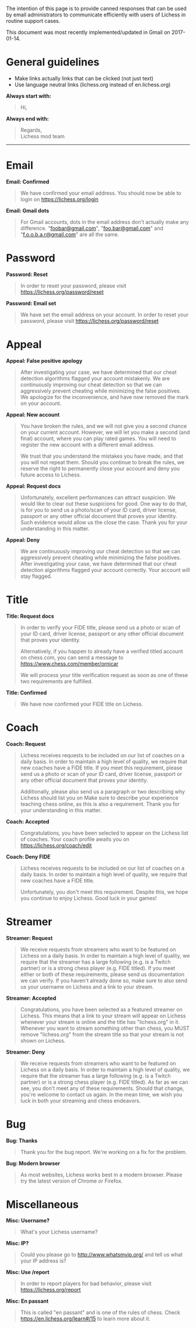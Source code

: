 The intention of this page is to provide canned responses that can be used by email administrators to communicate efficiently with users of Lichess in routine support cases.

This document was most recently implemented/updated in Gmail on 2017-01-14.

# General guidelines

* Make links actually links that can be clicked (not just text)
* Use language neutral links (lichess.org instead of en.lichess.org)

**Always start with:**
>Hi,    
>    

**Always end with:**
>    
>    
>Regards,     
>Lichess mod team


***


# Email

**Email: Confirmed**
>We have confirmed your email address. You should now be able to login on https://lichess.org/login

**Email: Gmail dots**
>For Gmail accounts, dots in the email address don't actually make any difference. "foobar@gmail.com", "foo.bar@gmail.com" and "f.o.o.b.a.r@gmail.com" are all the same.


# Password

**Password: Reset**
>In order to reset your password, please visit https://lichess.org/password/reset

**Password: Email set**
>We have set the email address on your account. In order to reset your password, please visit https://lichess.org/password/reset


# Appeal

**Appeal: False positive apology**
>After investigating your case, we have determined that our cheat detection algorithms flagged your account mistakenly. We are continuously improving our cheat detection so that we can aggressively prevent cheating while minimizing the false positives. We apologize for the inconvenience, and have now removed the mark on your account.

**Appeal: New account**
>You have broken the rules, and we will not give you a second chance on your current account. However, we will let you make a second (and final) account, where you can play rated games. You will need to register the new account with a different email address.
>
>We trust that you understand the mistakes you have made, and that you will not repeat them. Should you continue to break the rules, we reserve the right to permanently close your account and deny you future access to Lichess.

**Appeal: Request docs**
>Unfortunately, excellent performances can attract suspicion. We would like to clear out these suspicions for good. One way to do that, is for you to send us a photo/scan of your ID card, driver license, passport or any other official document that proves your identity. Such evidence would allow us the close the case. Thank you for your understanding in this matter.

**Appeal: Deny**
>We are continuously improving our cheat detection so that we can aggressively prevent cheating while minimizing the false positives. After investigating your case, we have determined that our cheat detection algorithms flagged your account correctly. Your account will stay flagged.


# Title

**Title: Request docs**
>In order to verify your FIDE title, please send us a photo or scan of your ID card, driver license, passport or any other official document that proves your identity.
>
>Alternatively, if you happen to already have a verified titled account on chess.com, you can send a message to https://www.chess.com/member/ornicar
>
>We will process your title verification request as soon as one of these two requirements are fulfilled.

**Title: Confirmed**
>We have now confirmed your FIDE title on Lichess.


# Coach

**Coach: Request**
>Lichess receives requests to be included on our list of coaches on a daily basis. In order to maintain a high level of quality, we require that new coaches have a FIDE title. If you meet this requirement, please send us a photo or scan of your ID card, driver license, passport or any other official document that proves your identity.
>
> Additionally, please also send us a paragraph or two describing why Lichess should list you on Make sure to describe your experience teaching chess online, as this is also a requirement. Thank you for your understanding in this matter.

**Coach: Accepted**
>Congratulations, you have been selected to appear on the Lichess list of coaches. Your coach profile awaits you on https://lichess.org/coach/edit

**Coach: Deny FIDE**
>Lichess receives requests to be included on our list of coaches on a daily basis. In order to maintain a high level of quality, we require that new coaches have a FIDE title. 
>
>Unfortunately, you don't meet this requirement. Despite this, we hope you continue to enjoy Lichess. Good luck in your games!

# Streamer

**Streamer: Request**
>We receive requests from streamers who want to be featured on Lichess on a daily basis. In order to maintain a high level of quality, we require that the streamer has a large following (e.g. is a Twitch partner) or is a strong chess player (e.g. FIDE titled). If you meet either or both of these requirements, please send us documentation we can verify. If you haven't already done so, make sure to also send us your username on Lichess and a link to your stream.

**Streamer: Accepted**
>Congratulations, you have been selected as a featured streamer on Lichess. This means that a link to your stream will appear on Lichess whenever your stream is online and the title has "lichess.org" in it. Whenever you want to stream something other than chess, you MUST remove "lichess.org" from the stream title so that your stream is not shown on Lichess.

**Streamer: Deny**
>We receive requests from streamers who want to be featured on Lichess on a daily basis. In order to maintain a high level of quality, we require that the streamer has a large following (e.g. is a Twitch partner) or is a strong chess player (e.g. FIDE titled). As far as we can see, you don't meet any of these requirements. Should that change, you're welcome to contact us again. In the mean time, we wish you luck in both your streaming and chess endeavors.

# Bug

**Bug: Thanks**
>Thank you for the bug report. We're working on a fix for the problem.

**Bug: Modern browser**
>As most websites, Lichess works best in a modern browser. Please try the latest version of Chrome or Firefox.


# Miscellaneous

**Misc: Username?**
>What's your Lichess username?

**Misc: IP?**
>Could you please go to http://www.whatsmyip.org/ and tell us what your IP address is?

**Misc: Use /report**
>In order to report players for bad behavior, please visit https://lichess.org/report

**Misc: En passant**
>This is called "en passant" and is one of the rules of chess. Check https://en.lichess.org/learn#/15 to learn more about it.